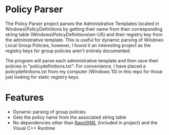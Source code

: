 # Policy Parser
The Policy Parser project parses the Administrative Templates located in Windows\PolicyDefinitions by getting their name from their corresponding string table (Windows\PolicyDefinitions\en-US) and their registry key from the administrative template. This is useful for dynamic parsing of Windows Local Group Policies, however, I found it an interesting project as the registry keys for group policies aren't entirely documented.

The program will parse each administrative template and then save their policies in "policydefinitions.txt". For convenience, I have placed a policydefinitions.txt from my computer (Windows 10) in this repo for those just looking for static registry keys.

# Features
- Dynamic parsing of group policies
- Gets the policy name from the associated string table
- No dependencies other than [RapidXML](https://sourceforge.net/projects/rapidxml/) (included in project) and the Visual C++ Runtime